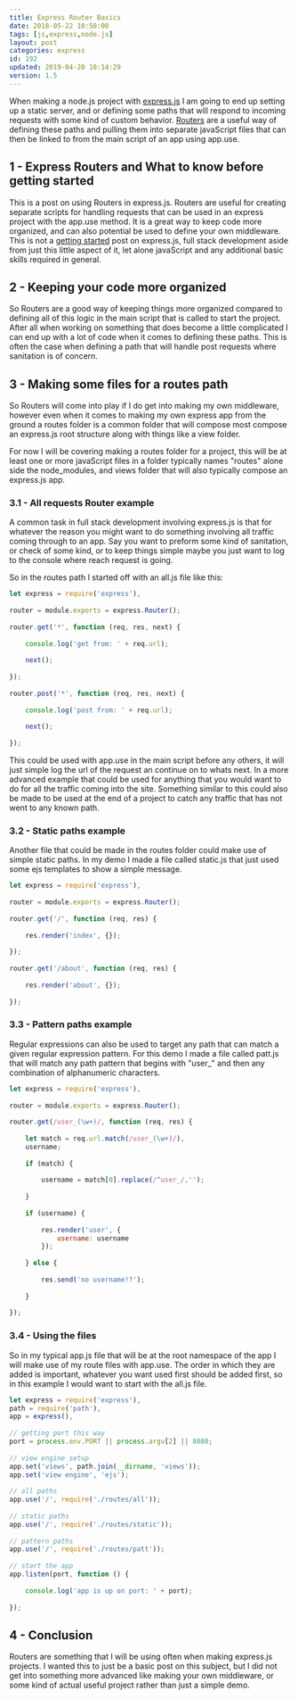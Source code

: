 ```yaml
---
title: Express Router Basics
date: 2018-05-22 10:50:00
tags: [js,express,node.js]
layout: post
categories: express
id: 192
updated: 2019-04-20 10:14:29
version: 1.5
---
```


When making a node.js project with [express.js](https://expressjs.com/) I am going to end up setting up a static server, and or defining some paths that will respond to incoming requests with some kind of custom behavior. [Routers](https://expressjs.com/en/4x/api.html#express.router) are a useful way of defining these paths and pulling them into separate javaScript files that can then be linked to from the main script of an app using app.use.

<!-- more -->

## 1 - Express Routers and What to know before getting started

This is a post on using Routers in express.js. Routers are useful for creating separate scripts for handling requests that can be used in an express project with the app.use method. It is a great way to keep code more organized, and can also potential be used to define your own middleware. This is not a [getting started](/2018/05/21/express-getting-started/) post on express.js, full stack development aside from just this little aspect of it, let alone javaScript and any additional basic skills required in general.

## 2 - Keeping your code more organized

So Routers are a good way of keeping things more organized compared to defining all of this logic in the main script that is called to start the project. After all when working on something that does become a little complicated I can end up with a lot of code when it comes to defining these paths. This is often the case when defining a path that will handle post requests where sanitation is of concern.

## 3 - Making some files for a routes path

So Routers will come into play if I do get into making my own middleware, however even when it comes to making my own express app from the ground a routes folder is a common folder that will compose most compose an express.js root structure along with things like a view folder.

For now I will be covering making a routes folder for a project, this will be at least one or more javaScript files in a folder typically names "routes" alone side the node_modules, and views folder that will also typically compose an express.js app.

### 3.1 - All requests Router example

A common task in full stack development involving express.js is that for whatever the reason you might want to do something involving all traffic coming through to an app. Say you want to preform some kind of sanitation, or check of some kind, or to keep things simple maybe you just want to log to the console where reach request is going.

So in the routes path I started off with an all.js file like this:

```js
let express = require('express'),
 
router = module.exports = express.Router();
 
router.get('*', function (req, res, next) {
 
    console.log('get from: ' + req.url);
 
    next();
 
});
 
router.post('*', function (req, res, next) {
 
    console.log('post from: ' + req.url);
 
    next();
 
});
```

This could be used with app.use in the main script before any others, it will just simple log the url of the request an continue on to whats next. In a more advanced example that could be used for anything that you would want to do for all the traffic coming into the site. Something similar to this could also be made to be used at the end of a project to catch any traffic that has not went to any known path.

### 3.2 - Static paths example

Another file that could be made in the routes folder could make use of simple static paths. In my demo I made a file called static.js that just used some ejs templates to show a simple message.

```js
let express = require('express'),
 
router = module.exports = express.Router();
 
router.get('/', function (req, res) {
 
    res.render('index', {});
 
});
 
router.get('/about', function (req, res) {
 
    res.render('about', {});
 
});
```

### 3.3 - Pattern paths example

Regular expressions can also be used to target any path that can match a given regular expression pattern. For this demo I made a file called patt.js that will match any path pattern that begins with "user_" and then any combination of alphanumeric characters.

```js
let express = require('express'),
 
router = module.exports = express.Router();
 
router.get(/user_(\w+)/, function (req, res) {
 
    let match = req.url.match(/user_(\w+)/),
    username;
 
    if (match) {
 
        username = match[0].replace(/^user_/,'');
 
    }
 
    if (username) {
 
        res.render('user', {
            username: username
        });
 
    } else {
 
        res.send('no username!?');
 
    }
 
});
```

### 3.4 - Using the files

So in my typical app.js file that will be at the root namespace of the app I will make use of my route files with app.use. The order in which they are added is important, whatever you want used first should be added first, so in this example I would want to start with the all.js file.

```js
let express = require('express'),
path = require('path'),
app = express(),
 
// getting port this way
port = process.env.PORT || process.argv[2] || 8080;
 
// view engine setup
app.set('views', path.join(__dirname, 'views'));
app.set('view engine', 'ejs');
 
// all paths
app.use('/', require('./routes/all'));
 
// static paths
app.use('/', require('./routes/static'));
 
// pattern paths
app.use('/', require('./routes/patt'));
 
// start the app
app.listen(port, function () {
 
    console.log('app is up on port: ' + port);
 
});
```

## 4 - Conclusion

Routers are something that I will be using often when making express.js projects. I wanted this to just be a basic post on this subject, but I did not get into something more advanced like making your own middleware, or some kind of actual useful project rather than just a simple demo.